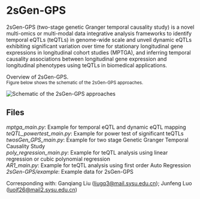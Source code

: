 # 2sGen-GPS

2sGen-GPS (two-stage genetic Granger temporal causality study) is a novel multi-omics or multi-modal data integrative analysis frameworks to identify temporal eQTLs (teQTLs) in genome-wide scale and unveil dynamic eQTLs exhibiting significant variation over time for stationary longitudinal gene expressions in longitudinal cohort studies (MPTGA), and inferring temporal causality associations between longitudinal gene expression and longitudinal phenotypes using teQTLs in biomedical applications.

Overview of 2sGen-GPS. \
<sup>Figure below shows the schematic of the 2sGen-GPS approaches. <sup>

![Schematic of the 2sGen-GPS approaches](https://github.com/sixguns1984/StQTL_2sGenGPS/blob/main/workflow.png)


## Files
*mptga_main.py*: Example for temporal eQTL and dynamic eQTL mapping\
*teQTL_powertest_main.py*: Example for power test of significant teQTLs\
*twosGen_GPS_main.py*: Example for two stage Genetic Granger Temporal Causality Study\
*poly_regression_main.py*: Example for teQTL analysis using linear regression or cubic polynomial regression\
*AR1_main.py*: Example for teQTL analysis using first order Auto Regression\
*2sGen-GPS/example*: Example data for 2sGen-GPS

Corresponding with: Ganqiang Liu (liugq3@mail.sysu.edu.cn); Junfeng Luo (luojf26@mail2.sysu.edu.cn)
